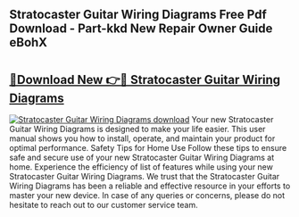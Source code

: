 ## Stratocaster Guitar Wiring Diagrams Free Pdf Download - Part-kkd New Repair Owner Guide eBohX

# <h2><a href="http://dfmiy7.blite.top/?on=Stratocaster+Guitar+Wiring+Diagrams">🔗Download New 👉🔴 Stratocaster Guitar Wiring Diagrams</a></h2>

[![Stratocaster Guitar Wiring Diagrams download](https://i.imgur.com/lujVjoI.png)](http://dfmiy7.blite.top/?on=Stratocaster+Guitar+Wiring+Diagrams)
Your new Stratocaster Guitar Wiring Diagrams is designed to make your life easier. This user manual shows you how to install, operate, and maintain your product for optimal performance. Safety Tips for Home Use Follow these tips to ensure safe and secure use of your new Stratocaster Guitar Wiring Diagrams at home. Experience the efficiency of list of features while using your new Stratocaster Guitar Wiring Diagrams. We trust that the Stratocaster Guitar Wiring Diagrams has been a reliable and effective resource in your efforts to master your new device. In case of any queries or concerns, please do not hesitate to reach out to our customer service team.
